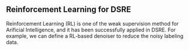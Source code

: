 ## Reinforcement Learning for DSRE

Reinforcement Learning (RL) is one of the weak supervision method for Arificial Intelligence, and it has been successfully applied in DSRE. For example, we can define a RL-based denoiser to reduce the noisy labeling data.
